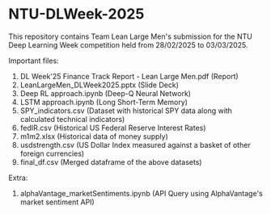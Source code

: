 # NTU-DLWeek-2025
This repository contains Team Lean Large Men's submission for the NTU Deep Learning Week competition held from 28/02/2025 to 03/03/2025. 

Important files:
1. DL Week'25 Finance Track Report - Lean Large Men.pdf (Report)
2. LeanLargeMen_DLWeek2025.pptx (Slide Deck)
3. Deep RL approach.ipynb (Deep-Q Neural Network)
4. LSTM approach.ipynb (Long Short-Term Memory)
5. SPY_indicators.csv (Dataset with historical SPY data along with calculated technical indicators)
6. fedIR.csv (Historical US Federal Reserve Interest Rates)
7. m1m2.xlsx (Historical data of money supply)
8. usdstrength.csv (US Dollar Index measured against a basket of other foreign currencies)
9. final_df.csv (Merged dataframe of the above datasets)

Extra:
1. alphaVantage_marketSentiments.ipynb (API Query using AlphaVantage's market sentiment API)
